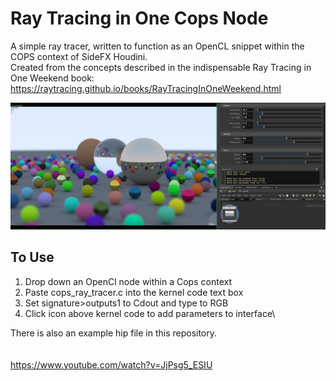 # Ray Tracing in One Cops Node

A simple ray tracer, written to function as an OpenCL snippet within the COPS context of SideFX Houdini.\
Created from the concepts described in the indispensable Ray Tracing in One Weekend book:\
https://raytracing.github.io/books/RayTracingInOneWeekend.html

![alt text](https://github.com/richardcope/cops-ray-tracer/blob/main/images/capture001.JPG "rendered scene in cops")

## To Use

1) Drop down an OpenCl node within a Cops context
2) Paste cops_ray_tracer.c into the kernel code text box
3) Set signature>outputs1 to Cdout and type to RGB
4) Click icon above kernel code to add parameters to interface\

There is also an example hip file in this repository.\
\
\
https://www.youtube.com/watch?v=JjPsg5_ESIU


